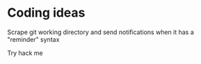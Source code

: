# Coding ideas
Scrape git working directory and send notifications when it has a "reminder" syntax

Try hack me
